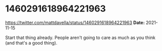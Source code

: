 # 1460291618964221963
https://twitter.com/mattdavella/status/1460291618964221963
**Date:** 2021-11-15

Start that thing already. People aren't going to care as much as you think (and that's a good thing).
